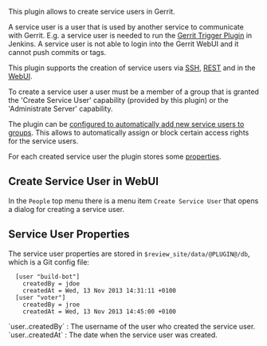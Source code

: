 This plugin allows to create service users in Gerrit.

A service user is a user that is used by another service to communicate
with Gerrit. E.g. a service user is needed to run the
[Gerrit Trigger Plugin](https://wiki.jenkins-ci.org/display/JENKINS/Gerrit+Trigger)
in Jenkins. A service user is not able to login into the Gerrit WebUI
and it cannot push commits or tags.

This plugin supports the creation of service users via [SSH](cmd-create.html),
[REST](rest-api-config.html) and in the [WebUI](#webui).

To create a service user a user must be a member of a group that is
granted the 'Create Service User' capability (provided by this plugin)
or the 'Administrate Server' capability.

The plugin can be [configured to automatically add new service users to
groups](config.html#group). This allows to automatically assign or
block certain access rights for the service users.

For each created service user the plugin stores some
[properties](#properties).

<a id="webui"></a>
Create Service User in WebUI
----------------------------
In the `People` top menu there is a menu item `Create Service User`
that opens a dialog for creating a service user.

<a id="properties"></a>
Service User Properties
-----------------------
The service user properties are stored in
`$review_site/data/@PLUGIN@/db`, which is a Git config file:

```
  [user "build-bot"]
    createdBy = jdoe
    createdAt = Wed, 13 Nov 2013 14:31:11 +0100
  [user "voter"]
    createdBy = jroe
    createdAt = Wed, 13 Nov 2013 14:45:00 +0100
```

<a id="createdBy">
`user.<service-user-name>.createdBy`
: The username of the user who created the service user.

<a id="createdAt">
`user.<service-user-name>.createdAt`
: The date when the service user was created.

